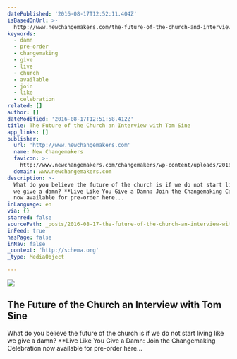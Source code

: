 ```yaml
---
datePublished: '2016-08-17T12:52:11.404Z'
isBasedOnUrl: >-
  http://www.newchangemakers.com/the-future-of-the-church-and-interview-with-tom-sine/
keywords:
  - damn
  - pre-order
  - changemaking
  - give
  - live
  - church
  - available
  - join
  - like
  - celebration
related: []
author: []
dateModified: '2016-08-17T12:51:58.412Z'
title: The Future of the Church an Interview with Tom Sine
app_links: []
publisher:
  url: 'http://www.newchangemakers.com'
  name: New Changemakers
  favicon: >-
    http://www.newchangemakers.com/changemakers/wp-content/uploads/2016/02/LLYGD.ico
  domain: www.newchangemakers.com
description: >-
  What do you believe the future of the church is if we do not start living like
  we give a damn? **Live Like You Give a Damn: Join the Changemaking Celebration
  now available for pre-order here...
inLanguage: en
via: {}
starred: false
sourcePath: _posts/2016-08-17-the-future-of-the-church-an-interview-with-tom-sine.md
inFeed: true
hasPage: false
inNav: false
_context: 'http://schema.org'
_type: MediaObject

---
```

<article style=""><img src="https://imgflo.herokuapp.com/graph/vahj1ThiexotieMo/784059d2e8c64b00bd439a40bd285e8f/noop.jpg?input=https%3A%2F%2Fs0.wp.com%2Fi%2Fblank.jpg" /><h1>The Future of the Church an Interview with Tom Sine</h1><p>What do you believe the future of the church is if we do not start living like we give a damn? **Live Like You Give a Damn: Join the Changemaking Celebration now available for pre-order here...</p></article>